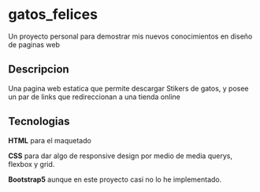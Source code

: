 # gatos_felices
Un proyecto personal para demostrar mis nuevos conocimientos en diseño de paginas web

## Descripcion
Una pagina web estatica que permite descargar Stikers de gatos, y posee un par de links que redireccionan a una tienda online

## Tecnologias
**HTML** para el maquetado

**CSS** para dar algo de responsive design por medio de media querys, flexbox y grid.

**Bootstrap5** aunque en este proyecto casi no lo he implementado.

